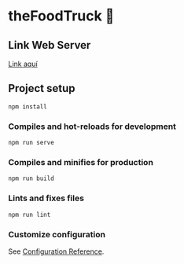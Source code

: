 # theFoodTruck 🍔

## Link Web Server
<a href="https://vue-thefoodtruck.herokuapp.com/" target="_blank"> Link aquí </a>



## Project setup
```
npm install
```

### Compiles and hot-reloads for development
```
npm run serve
```

### Compiles and minifies for production
```
npm run build
```

### Lints and fixes files
```
npm run lint
```

### Customize configuration
See [Configuration Reference](https://cli.vuejs.org/config/).
